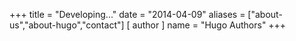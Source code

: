 +++
title = "Developing..."
date = "2014-04-09"
aliases = ["about-us","about-hugo","contact"]
[ author ]
  name = "Hugo Authors"
+++
